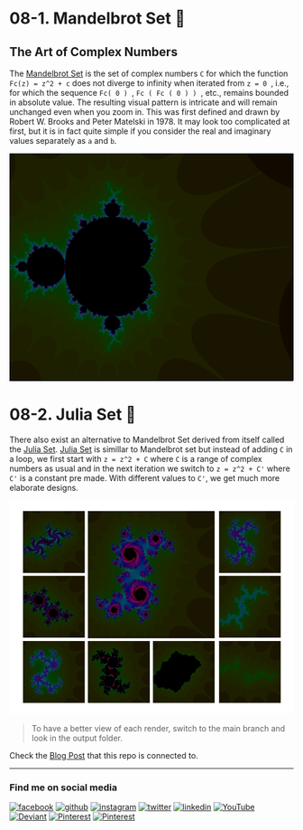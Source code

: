 # 08-1. Mandelbrot Set 🔢
 
## The Art of Complex Numbers

The [Mandelbrot Set](https://en.wikipedia.org/wiki/Mandelbrot_set) is the set of complex numbers `C` for which the function `Fc(z) = z^2 + c` does not diverge to infinity when iterated from `z = 0 `, i.e., for which the sequence `Fc( 0 ) `, `Fc ( Fc ( 0 ) ) `, etc., remains bounded in absolute value. The resulting visual pattern is intricate and will remain unchanged even when you zoom in. This was first defined and drawn by Robert W. Brooks and Peter Matelski in 1978. It may look too complicated at first, but it is in fact quite simple if you consider the real and imaginary values separately as `a` and `b`.

![Mandelbrot Set](https://github.com/asankaSovis/08.-Mandelbrot-Set/blob/main/Output/mandelbrot_set.png)

# 08-2. Julia Set 🔢
There also exist an alternative to Mandelbrot Set derived from itself called the [Julia Set](https://en.wikipedia.org/wiki/Julia_set). [Julia Set](https://en.wikipedia.org/wiki/Julia_set) is simillar to Mandelbrot set but instead of adding `C` in a loop, we first start with `z = z^2 + C` where `C` is a range of complex numbers as usual and in the next iteration we switch to `z = z^2 + C'` where `C'` is a constant pre made. With different values to `C'`, we get much more elaborate designs.

![Julia Set](https://github.com/asankaSovis/08.-Mandelbrot-Set/blob/main/Output/julia_set_collage.jpg)
> To have a better view of each render, switch to the main branch and look in the output folder.

Check the [Blog Post](https://asanka.hashnode.dev/08-mandelbrot-set-the-art-of-complex-numbers)  that this repo is connected to.

---

### Find me on social media

[<img src='https://github.com/asankaSovis/asankaSovis/blob/main/facebook.svg' alt='facebook' height='30'>](https://www.facebook.com/artist.artist.98) [<img src='https://github.com/asankaSovis/asankaSovis/blob/main/github.svg' alt='github' height='30'>](https://github.com/asankaSovis)  [<img src='https://github.com/asankaSovis/asankaSovis/blob/main/instagram.svg' alt='instagram' height='30'>](https://www.instagram.com/asankaakashsovis/)  [<img src='https://github.com/asankaSovis/asankaSovis/blob/main/twitter.svg' alt='twitter' height='30'>](https://twitter.com/AsankaSovis)  [<img src='https://github.com/asankaSovis/asankaSovis/blob/main/linkedin.svg' alt='linkedin' height='30'>](https://www.linkedin.com/in/asanka-sovis/)  [<img src='https://github.com/asankaSovis/asankaSovis/blob/main/youtube.svg' alt='YouTube' height='30'>](https://www.youtube.com/c/AKASHSOVIS/) 
[<img src='https://github.com/asankaSovis/asankaSovis/blob/main/deviant.svg' alt='Deviant' height='30'>](https://www.deviantart.com/asanka98)  [<img src='https://github.com/asankaSovis/asankaSovis/blob/main/pin.svg' alt='Pinterest' height='30'>](https://www.pinterest.com/asankasovis)     [<img src='https://github.com/asankaSovis/asankaSovis/blob/main/blog.svg' alt='Pinterest' height='28'>](https://asanka-sovis.blogspot.com/)
